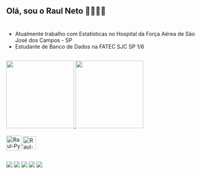 ## Olá, sou o Raul Neto 🫱🏽‍🫲🏽 <h1>

* Atualmente trabalho com Estatísticas no Hospital da Força Aérea de São José dos Campos - SP
* Estudante de Banco de Dados na FATEC SJC SP 1/6
##

<div>
  <a href="https://github.com/RaulNeto">
  <img height="180em" src="https://github-readme-stats.vercel.app/api?username=RaulNeto&show_icons=true&theme=dark&include_all_commits=true&count_private=true"/>
  <img height="180em" src="https://github-readme-stats.vercel.app/api/top-langs/?username=RaulNeto&layout=compact&langs=compact&langs_count=168&theme=dark"/>
</div>


<div style="display: inline_block"><br>
  <img align="center" alt="Raul-Py" heigth="30" width="40" src="https://cdn.jsdelivr.net/gh/devicons/devicon/icons/python/python-original.svg" />
  <img align="center" alt="Raul-Py" heigth="30" width="35" src="https://cdn.jsdelivr.net/gh/devicons/devicon/icons/vscode/vscode-original.svg" />
</div>

##
</div>
<a href = "https://www.instagram.com/raulntt_/"><img src="https://img.shields.io/badge/Instagram-E4405F?style=for-the-badge&logo=instagram&logoColor=white" target="_blank"><a/>
<a href = " rjbnetto@gmail.com "><img src="https://img.shields.io/badge/Gmail-D14836?style=for-the-badge&logo=gmail&logoColor=white" target="_blank"></a>
<a href = " "><img src="https://img.shields.io/badge/LinkedIn-0077B5?style=for-the-badge&logo=linkedin&logoColor=white" target="_blank"></a>
<a href = "raul.batista@fatec.sp.gov.br"><img src="https://img.shields.io/badge/Microsoft_Outlook-0078D4?style=for-the-badge&logo=microsoft-outlook&logoColor=white" target="_blank"><a/>
<a href = "RaulNeto#9040"><img src="https://img.shields.io/badge/Discord-7289DA?style=for-the-badge&logo=discord&logoColor=white" target="_blank"></a>
</div>
          

